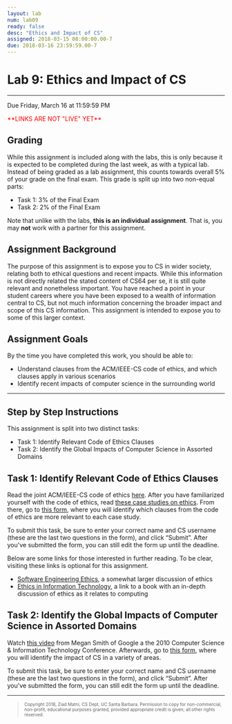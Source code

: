 ```yaml
---
layout: lab
num: lab09
ready: false
desc: "Ethics and Impact of CS"
assigned: 2018-03-15 08:00:00.00-7
due: 2018-03-16 23:59:59.00-7
---
```

<h1>Lab 9: Ethics and Impact of CS</h1>
<hr>
<p>Due Friday, March 16 at 11:59:59 PM</p>

<p><font color="red">**LINKS ARE NOT "LIVE" YET**</font></p>

<h2>Grading</h2>
<p>
  While this assignment is included along with the labs, this is only because it is expected to be completed during the last week, as with a typical lab.
  Instead of being graded as a lab assignment, this counts towards overall 5% of your grade on the final exam.
  This grade is split up into two non-equal parts:
</p>

<ul>
  <li>Task 1: 3% of the Final Exam</li>
  <li>Task 2: 2% of the Final Exam</li>
</ul>

<p>
  Note that unlike with the labs, <b>this is an individual assignment</b>.
  That is, you may <b>not</b> work with a partner for this assignment.
</p>

<h2>Assignment Background</h2>
<p>
  The purpose of this assignment is to expose you to CS in wider society, relating both to ethical questions and recent impacts.
  While this information is not directly related the stated content of CS64 per se, it is still quite relevant and nonetheless important.
  You have reached a point in your student careers where you have been exposed to a wealth of information central to CS, but not much information concerning the broader impact and scope of this CS information.
  This assignment is intended to expose you to some of this larger context.
</p>

<h2>Assignment Goals</h2>
<p>By the time you have completed this work, you should be able to:</p>
<ul>
  <li>Understand clauses from the ACM/IEEE-CS code of ethics, and which clauses apply in various scenarios</li>
  <li>Identify recent impacts of computer science in the surrounding world</li>
</ul>
  
<hr>
<h2>Step by Step Instructions</h2>
<p>
  This assignment is split into two distinct tasks:
</p>
<ul>
  <li>Task 1: Identify Relevant Code of Ethics Clauses</li>
  <li>Task 2: Identify the Global Impacts of Computer Science in Assorted Domains</li>
</ul>

<h2><a id="ethics">Task 1: Identify Relevant Code of Ethics Clauses</a></h2>
<p>
  Read the joint ACM/IEEE-CS code of ethics <a href="https://www.computer.org/cms/Computer.org/Publications/code-of-ethics.pdf">here</a>.
  After you have familiarized yourself with the code of ethics, read <a href="https://docs.google.com/document/d/1Nei10LeZYF3xnzHwek7CKJUNbAG_YiYV2RjDAj-R3bI">these case studies on ethics</a>.
  From there, go to <a href="https://docs.google.com/forms/d/1_J2yJi0rreFNcEhYeVDLlmlJulvmd28_J4q7OiYvVl8/viewform">this form</a>, where you will identify which clauses from the code of ethics are more relevant to each case study.
</p>
<p>
  To submit this task, be sure to enter your correct name and CS username (these are the last two questions in the form), and click &ldquo;Submit&rdquo;.
  After you've submitted the form, you can still edit the form up until the deadline.
</p>
<p>
  Below are some links for those interested in further reading.
  To be clear, visiting these links is optional for this assignment.
</p>
<ul>
  <li><a href="http://www.uio.no/studier/emner/matnat/ifi/INF3700/v12/undervisningsmateriale/Software%20engeneering%20ethics.pdf">Software Engineering Ethics</a>, a somewhat larger discussion of ethics</li>
  <li><a href="http://www.amazon.com/Ethics-Information-Technology-George-Reynolds/dp/1285197151">Ethics in Information Technology</a>, a link to a book with an in-depth discussion of ethics as it relates to computing</li>
</ul>
  
<h2><a id="society">Task 2: Identify the Global Impacts of Computer Science in Assorted Domains</a></h2>
<p>
  Watch <a href="https://youtu.be/wLQee_GPOVo">this video</a> from Megan Smith of Google a the 2010 Computer Science & Information Technology Conference.
  Afterwards, go to <a href="https://docs.google.com/forms/d/1OLsHA08AAkZ38wL2JILd-KofwLwR84bknFcPeyFtYcs/viewform">this form</a>, where you will identify the impact of CS in a variety of areas.
</p>
<p>
  To submit this task, be sure to enter your correct name and CS username (these are the last two questions in the form), and click &ldquo;Submit&rdquo;.
  After you've submitted the form, you can still edit the form up until the deadline.
</p>

<hr>
<blockquote>
  <p><font size="1">
  Copyright 2018, Ziad Matni, CS Dept, UC Santa Barbara. Permission to copy for non-commercial, non-profit, educational purposes granted, provided appropriate credit is given;  all other rights reserved.
  </font></p>
</blockquote>
